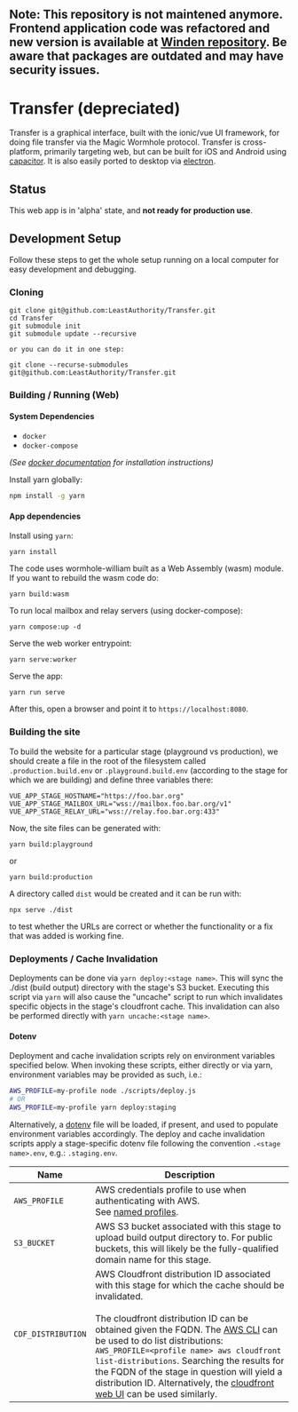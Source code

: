 ## **Note:** This repository is not maintened anymore. Frontend application code was refactored and new version is available at [Winden repository](https://github.com/LeastAuthority/winden). Be aware that packages are outdated and may have security issues.

# Transfer (**depreciated**)

Transfer is a graphical interface, built with the ionic/vue UI framework, for doing file transfer via the Magic Wormhole protocol.
Transfer is cross-platform, primarily targeting web, but can be built for iOS and Android using [capacitor](https://capacitorjs.com/).
It is also easily ported to desktop via [electron](https://www.electronjs.org/).

## Status

This web app is in 'alpha' state, and **not ready for production use**.

## Development Setup

Follow these steps to get the whole setup running on a local computer for easy development and debugging.

### Cloning

```
git clone git@github.com:LeastAuthority/Transfer.git
cd Transfer
git submodule init
git submodule update --recursive

or you can do it in one step:

git clone --recurse-submodules git@github.com:LeastAuthority/Transfer.git

```

### Building / Running (Web)

#### System Dependencies

- `docker`
- `docker-compose`

_(See [docker documentation]() for installation instructions)_

Install yarn globally:

```bash
npm install -g yarn
```

#### App dependencies

Install using `yarn`:

```
yarn install
```

The code uses wormhole-william built as a Web Assembly (wasm) module. If you want
to rebuild the wasm code do:

```
yarn build:wasm
```

To run local mailbox and relay servers (using docker-compose):

```
yarn compose:up -d
```

Serve the web worker entrypoint:

```
yarn serve:worker
```

Serve the app:

```
yarn run serve
```

After this, open a browser and point it to `https://localhost:8080`.

### Building the site

To build the website for a particular stage (playground vs
production), we should create a file in the root of the filesystem
called `.production.build.env` or `.playground.build.env` (according
to the stage for which we are building) and define three variables there:

```
VUE_APP_STAGE_HOSTNAME="https://foo.bar.org"
VUE_APP_STAGE_MAILBOX_URL="wss://mailbox.foo.bar.org/v1"
VUE_APP_STAGE_RELAY_URL="wss://relay.foo.bar.org:433"
```

Now, the site files can be generated with:

```
yarn build:playground
```

or

```
yarn build:production
```

A directory called `dist` would be created and it can be run with:

```
npx serve ./dist
```

to test whether the URLs are correct or whether the functionality or a
fix that was added is working fine.

### Deployments / Cache Invalidation

Deployments can be done via `yarn deploy:<stage name>`.
This will sync the ./dist (build output) directory with the stage's S3 bucket.
Executing this script via `yarn` will also cause the "uncache" script to run which invalidates specific objects in the stage's cloudfront cache.
This invalidation can also be performed directly with `yarn uncache:<stage name>`.

#### Dotenv

Deployment and cache invalidation scripts rely on environment variables specified below.
When invoking these scripts, either directly or via yarn, environment variables may be provided as such, i.e.:

```bash
AWS_PROFILE=my-profile node ./scripts/deploy.js
# OR
AWS_PROFILE=my-profile yarn deploy:staging
```

Alternatively, a [dotenv](https://github.com/motdotla/dotenv#readme) file will be loaded, if present, and used to populate environment variables accordingly.
The deploy and cache invalidation scripts apply a stage-specific dotenv file following the convention `.<stage name>.env`, e.g.: `.staging.env`.

| Name               | Description                                                                                                                                                                                                                                                                                                                                                                                                                                                                                                                                               |
| ------------------ | --------------------------------------------------------------------------------------------------------------------------------------------------------------------------------------------------------------------------------------------------------------------------------------------------------------------------------------------------------------------------------------------------------------------------------------------------------------------------------------------------------------------------------------------------------- |
| `AWS_PROFILE`      | AWS credentials profile to use when authenticating with AWS.<br/>See [named profiles](https://docs.aws.amazon.com/cli/latest/userguide/cli-configure-profiles.html).                                                                                                                                                                                                                                                                                                                                                                                      |
| `S3_BUCKET`        | AWS S3 bucket associated with this stage to upload build output directory to. For public buckets, this will likely be the fully-qualified domain name for this stage.                                                                                                                                                                                                                                                                                                                                                                                     |
| `CDF_DISTRIBUTION` | AWS Cloudfront distribution ID associated with this stage for which the cache should be invalidated.<br/><br/>The cloudfront distribution ID can be obtained given the FQDN. The [AWS CLI](https://aws.amazon.com/cli/) can be used to do list distributions: ` AWS_PROFILE=<profile name> aws cloudfront list-distributions`. Searching the results for the FQDN of the stage in question will yield a distribution ID. Alternatively, the [cloudfront web UI](https://console.aws.amazon.com/cloudfront/v3/home?#/distributions) can be used similarly. |
